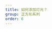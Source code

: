 ```yaml
---
title: 如何添加灯光？
group: 正方形系列
order: 6
---
```


<code src="../demos/rect/lighting/index.tsx" ></code>
